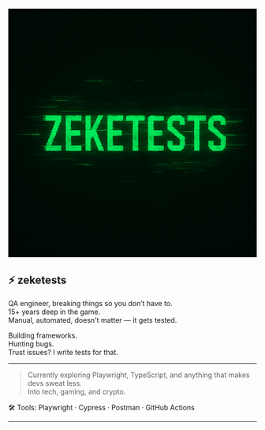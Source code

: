 ![ZEKETESTS Banner](https://raw.githubusercontent.com/zeketests/zeketests/master/banner.png)

## ⚡ zeketests

QA engineer, breaking things so you don’t have to.  
15+ years deep in the game.  
Manual, automated, doesn't matter — it gets tested.

Building frameworks.  
Hunting bugs.  
Trust issues? I write tests for that.

---

> Currently exploring Playwright, TypeScript, and anything that makes devs sweat less.  
> Into tech, gaming, and crypto.

🛠️ Tools: Playwright · Cypress · Postman · GitHub Actions  

---
